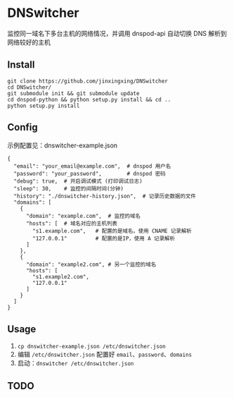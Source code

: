 # DNSwitcher
监控同一域名下多台主机的网络情况，并调用 dnspod-api 自动切换 DNS 解析到网络较好的主机

## Install
```shell
git clone https://github.com/jinxingxing/DNSwitcher
cd DNSwitcher/
git submodule init && git submodule update
cd dnspod-python && python setup.py install && cd ..
python setup.py install
```

## Config
示例配置见：dnswitcher-example.json
```shell
{
  "email": "your_email@example.com",  # dnspod 用户名
  "password": "your_password",        # dnspod 密码
  "debug": true,  # 开启调试模式 (打印调试日志)
  "sleep": 30,    # 监控的间隔时间(分钟)
  "history": "./dnswitcher-history.json",  # 记录历史数据的文件
  "domains": [
    {
      "domain": "example.com",  # 监控的域名
      "hosts": [  # 域名对应的主机列表
        "s1.example.com",   # 配置的是域名，使用 CNAME 记录解析
        "127.0.0.1"         # 配置的是IP，使用 A 记录解析
      ]
    },
    {
      "domain": "example2.com", # 另一个监控的域名
      "hosts": [
        "s1.example2.com",
        "127.0.0.1"
      ]
    }
  ]
}
```

## Usage
1. `cp dnswitcher-example.json /etc/dnswitcher.json`
2. 编辑 `/etc/dnswitcher.json` 配置好 `email`、`password`、`domains` 
3. 启动：`dnswitcher /etc/dnswitcher.json`

## TODO
